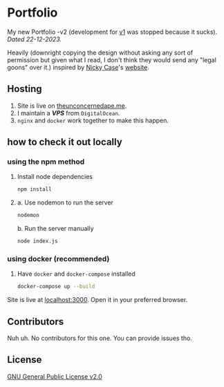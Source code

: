 # Portfolio

My new Portfolio -v2 (development for [v1](https://github.com/saivishnu725/portfolio-v2023-10) was stopped because it sucks). _Dated 22-12-2023._

Heavily (downright copying the design without asking any sort of permission but given what I read, I don't think they would send any "legal goons" over it.) inspired by [Nicky Case](https://github.com/ncase)'s [website](https://ncase.me/).

## Hosting

1. Site is live on [theunconcernedape.me](https://theunconcernedape.me).
2. I maintain a _**VPS**_ from `DigitalOcean`.
3. `nginx` and `docker` work together to make this happen.

## how to check it out locally

### using the npm method

1. Install node dependencies

   ```bash
   npm install
   ```

2. a. Use nodemon to run the server

   ```bash
   nodemon
   ```

   b. Run the server manually

   ```bash
   node index.js
   ```

### using docker (recommended)

1. Have `docker` and `docker-compose` installed

   ```bash
   docker-compose up --build
   ```

Site is live at [localhost:3000](http://localhost:3000). Open it
in your preferred browser.

## Contributors

Nuh uh. No contributors for this one. You can provide issues tho.

## License

[GNU General Public License v2.0](https://choosealicense.com/licenses/gpl-2.0/)
